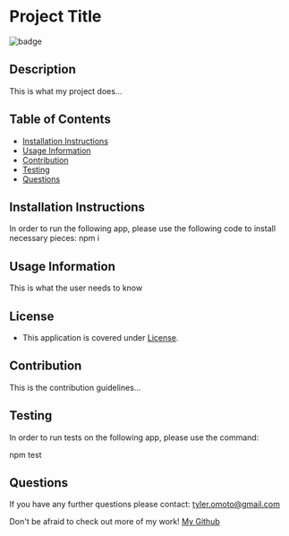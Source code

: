 # Project Title
![badge](https://img.shields.io/badge/license-agpl_3.0-orange)

## Description

This is what my project does...

## Table of Contents
* [Installation Instructions](#installation)
* [Usage Information](#usage-information)
* [Contribution](#contribution)
* [Testing](#Testing)
* [Questions](#Questions)

## Installation Instructions

In order to run the following app, please use the following code to install necessary pieces:
npm i

## Usage Information

This is what the user needs to know

## License
    
* This application is covered under [License](https://choosealicense.com/licenses/agpl-3.0).

## Contribution

This is the contribution guidelines...

## Testing

In order to run tests on the following app, please use the command:

npm test

## Questions

If you have any further questions please contact: tyler.omoto@gmail.com

Don't be afraid to check out more of my work! [My Github](https://github.com/tyomoto/)

